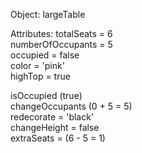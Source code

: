 Object: largeTable  

Attributes:
totalSeats = 6  
numberOfOccupants = 5  
occupied = false  
color = 'pink'  
highTop = true  

isOccupied (true)  
changeOccupants (0 + 5 = 5)  
redecorate = 'black'  
changeHeight = false  
extraSeats = (6 - 5 = 1)
